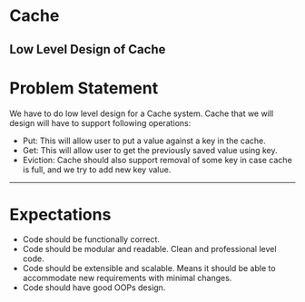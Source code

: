 # Cache

Low Level Design of Cache
---

# Problem Statement
We have to do low level design for a Cache system. Cache that we will design will have to support following operations:

 - Put: This will allow user to put a value against a key in the cache.
 - Get: This will allow user to get the previously saved value using key.
 - Eviction: Cache should also support removal of some key in case cache is full, and we try to add new key value.

---

# Expectations
- Code should be functionally correct.
- Code should be modular and readable. Clean and professional level code.
- Code should be extensible and scalable. Means it should be able to accommodate new requirements with minimal changes.
- Code should have good OOPs design.

